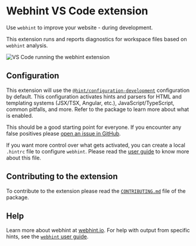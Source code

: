 # Webhint VS Code extension

Use `webhint` to improve your website - during development.

This extension runs and reports diagnostics for workspace files
based on `webhint` analysis.

![VS Code running the webhint extension][vscode gif]

## Configuration

This extension will use the [`@hint/configuration-development`][config]
configuration by default. This configuration activates hints and parsers
for HTML and templating systems (JSX/TSX, Angular, etc.),
JavaScript/TypeScript, common pitfalls, and more. Refer to the package
to learn more about what is enabled.

This should be a good starting point for everyone. If you encounter
any false positives please [open an issue in GitHub][issue github].

If you want more control over what gets activated, you can create a
local `.hintrc` file to configure `webhint`. Please read the
[user guide][] to know more about this file.

## Contributing to the extension

To contribute to the extension please read the [`CONTRIBUTING.md`][contributing]
file of the package.

## Help

Learn more about webhint at [webhint.io][site]. For help with output
from specific hints, see the [`webhint` user guide][hints].

<!-- Link labels: -->

[config]: https://github.com/webhintio/hint/blob/main/packages/configuration-development/index.json
[contributing]: https://github.com/webhintio/hint/blob/main/packages/extension-vscode/CONTRIBUTING.md
[hints]: https://webhint.io/docs/user-guide/hints/
[issue github]: https://github.com/webhintio/hint/issues/new?labels=type%3Abug&template=1-bug-report.md&title=%5BBug%5D+Bug+description
[site]: https://webhint.io
[user guide]: https://webhint.io/docs/user-guide/configuring-webhint/summary/
[vscode gif]: https://user-images.githubusercontent.com/606594/69293022-71d89d00-0bbc-11ea-96ef-f90daa4b1374.gif

